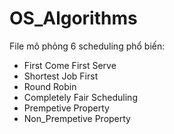 # OS_Algorithms

File mô phỏng 6 scheduling phổ biến:
- First Come First Serve
- Shortest Job First
- Round Robin
- Completely Fair Scheduling
- Prempetive Property
- Non_Prempetive Property

